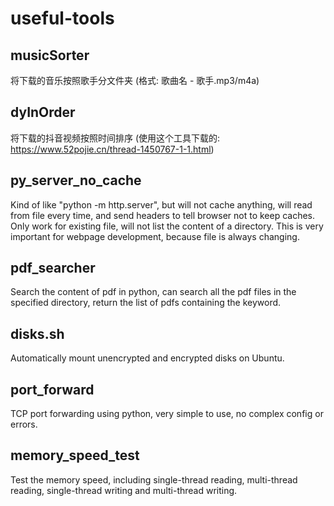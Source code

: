 # useful-tools

## musicSorter

将下载的音乐按照歌手分文件夹 (格式: 歌曲名 - 歌手.mp3/m4a)

## dyInOrder

将下载的抖音视频按照时间排序 (使用这个工具下载的: https://www.52pojie.cn/thread-1450767-1-1.html)

## py_server_no_cache

Kind of like "python -m http.server", but will not cache anything, will read from file every time, and send headers to tell browser not to keep caches. Only work for existing file, will not list the content of a directory. This is very important for webpage development, because file is always changing.

## pdf_searcher

Search the content of pdf in python, can search all the pdf files in the specified directory, return the list of pdfs containing the keyword.

## disks.sh

Automatically mount unencrypted and encrypted disks on Ubuntu.

## port_forward

TCP port forwarding using python, very simple to use, no complex config or errors.

## memory_speed_test

Test the memory speed, including single-thread reading, multi-thread reading, single-thread writing and multi-thread writing.

